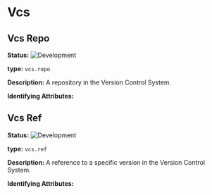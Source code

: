 <!-- NOTE: THIS FILE IS AUTOGENERATED. DO NOT EDIT BY HAND. -->
<!-- see templates/registry/markdown/entity_namespace.md.j2 -->




# Vcs



## Vcs Repo

**Status:** ![Development](https://img.shields.io/badge/-development-blue)

**type:** `vcs.repo`

**Description:** A repository in the Version Control System.


**Identifying Attributes:**


## Vcs Ref

**Status:** ![Development](https://img.shields.io/badge/-development-blue)

**type:** `vcs.ref`

**Description:** A reference to a specific version in the Version Control System.


**Identifying Attributes:**


